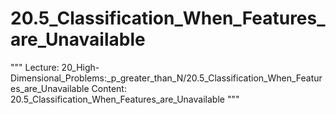 # 20.5_Classification_When_Features_are_Unavailable
"""
Lecture: 20_High-Dimensional_Problems:_p_greater_than_N/20.5_Classification_When_Features_are_Unavailable
Content: 20.5_Classification_When_Features_are_Unavailable
"""
